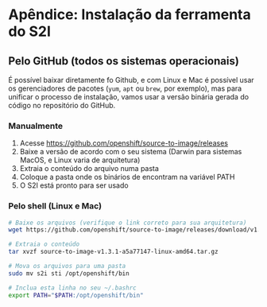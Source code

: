 # Apêndice: Instalação da ferramenta do S2I

## Pelo GitHub (todos os sistemas operacionais)
É possível baixar diretamente fo Github, e com Linux e Mac é possível usar os gerenciadores de pacotes (`yum`, `apt` ou `brew`, por exemplo), mas para unificar o processo de instalação, vamos usar a versão binária gerada do código no repositório do GitHub.

### Manualmente
1. Acesse https://github.com/openshift/source-to-image/releases
2. Baixe a versão de acordo com o seu sistema (Darwin para sistemas MacOS, e Linux varia de arquitetura)
3. Extraia o conteúdo do arquivo numa pasta
4. Coloque a pasta onde os binários de encontram na variável PATH
5. O S2I está pronto para ser usado

### Pelo shell (Linux e Mac)
```bash
# Baixe os arquivos (verifique o link correto para sua arquitetura)
wget https://github.com/openshift/source-to-image/releases/download/v1.3.1/source-to-image-v1.3.1-a5a77147-linux-amd64.tar.gz

# Extraia o conteúdo
tar xvzf source-to-image-v1.3.1-a5a77147-linux-amd64.tar.gz 

# Mova os arquivos para uma pasta
sudo mv s2i sti /opt/openshift/bin

# Inclua esta linha no seu ~/.bashrc
export PATH="$PATH:/opt/openshift/bin"
```

